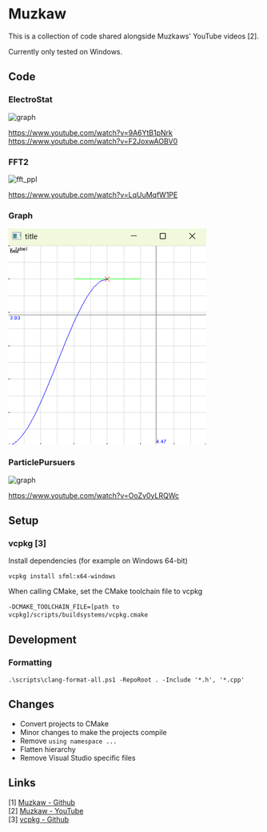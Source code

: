 # Muzkaw
This is a collection of code shared alongside Muzkaws' YouTube videos [2].

Currently only tested on Windows.

## Code
### ElectroStat
![graph](doc/electro_stat.gif)

https://www.youtube.com/watch?v=9A6YtB1pNrk  
https://www.youtube.com/watch?v=F2JoxwAOBV0  

### FFT2
![fft_ppl](doc/fft_ppl.gif)

https://www.youtube.com/watch?v=LqUuMqfW1PE  

### Graph
![graph](doc/graph.png)

### ParticlePursuers
![graph](doc/particle_pursuers.gif)

https://www.youtube.com/watch?v=OoZv0yLRQWc  

## Setup
### vcpkg [3]
Install dependencies (for example on Windows 64-bit)
```
vcpkg install sfml:x64-windows
```

When calling CMake, set the CMake toolchain file to vcpkg
```
-DCMAKE_TOOLCHAIN_FILE=[path to vcpkg]/scripts/buildsystems/vcpkg.cmake
```

## Development
### Formatting
```
.\scripts\clang-format-all.ps1 -RepoRoot . -Include '*.h', '*.cpp'
```

## Changes
- Convert projects to CMake
- Minor changes to make the projects compile
- Remove `using namespace ...`
- Flatten hierarchy
- Remove Visual Studio specific files

## Links
[1] [Muzkaw - Github](https://github.com/Muzkaw)  
[2] [Muzkaw - YouTube](https://www.youtube.com/@Muzkaw/)  
[3] [vcpkg - Github](https://github.com/microsoft/vcpkg)

